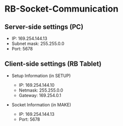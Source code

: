 # RB-Socket-Communication

## Server-side settings (PC)
- IP: 169.254.144.13
- Subnet mask: 255.255.0.0
- Port: 5678

## Client-side settings (RB Tablet)
- Setup Information (in SETUP)
  - IP: 169.254.144.10
  - Netmask: 255.255.0.0
  - Gateway: 169.254.0.1

- Socket Information (in MAKE)
  - IP: 169.254.144.13
  - Port: 5678
